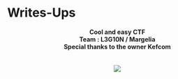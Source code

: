 # Writes-Ups
<p align="center">
  <b>Cool and easy CTF</b><br>
  <b>Team : L3G10N / Margelia</b><br>
  <b>Special thanks to the owner Kefcom</b><br>
  <br><br>
  <img src="https://cdn.discordapp.com/attachments/792740997784272896/792844470869557268/193445-1555314625.jpg">
</p>

